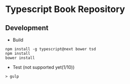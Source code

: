 # Typescript Book Repository
## Development
* Build
```console
npm install -g typescript@next bower tsd
npm install
bower install
```
* Test (not supported yet(1/10))
```console
> gulp
```

